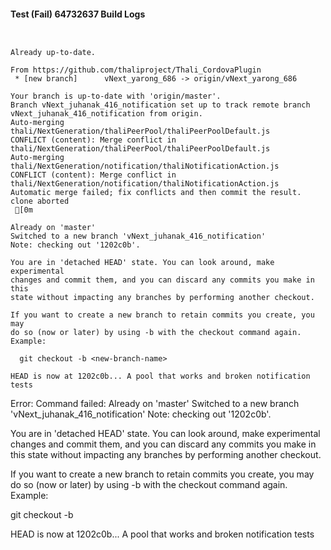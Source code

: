#### Test (Fail) 64732637 Build Logs


```


```

```
Already up-to-date.

From https://github.com/thaliproject/Thali_CordovaPlugin
 * [new branch]      vNext_yarong_686 -> origin/vNext_yarong_686

```

```
Your branch is up-to-date with 'origin/master'.
Branch vNext_juhanak_416_notification set up to track remote branch vNext_juhanak_416_notification from origin.
Auto-merging thali/NextGeneration/thaliPeerPool/thaliPeerPoolDefault.js
CONFLICT (content): Merge conflict in thali/NextGeneration/thaliPeerPool/thaliPeerPoolDefault.js
Auto-merging thali/NextGeneration/notification/thaliNotificationAction.js
CONFLICT (content): Merge conflict in thali/NextGeneration/notification/thaliNotificationAction.js
Automatic merge failed; fix conflicts and then commit the result.
clone aborted
 [0m

Already on 'master'
Switched to a new branch 'vNext_juhanak_416_notification'
Note: checking out '1202c0b'.

You are in 'detached HEAD' state. You can look around, make experimental
changes and commit them, and you can discard any commits you make in this
state without impacting any branches by performing another checkout.

If you want to create a new branch to retain commits you create, you may
do so (now or later) by using -b with the checkout command again. Example:

  git checkout -b <new-branch-name>

HEAD is now at 1202c0b... A pool that works and broken notification tests

```

Error: Command failed: Already on 'master'
Switched to a new branch 'vNext_juhanak_416_notification'
Note: checking out '1202c0b'.

You are in 'detached HEAD' state. You can look around, make experimental
changes and commit them, and you can discard any commits you make in this
state without impacting any branches by performing another checkout.

If you want to create a new branch to retain commits you create, you may
do so (now or later) by using -b with the checkout command again. Example:

  git checkout -b <new-branch-name>

HEAD is now at 1202c0b... A pool that works and broken notification tests
